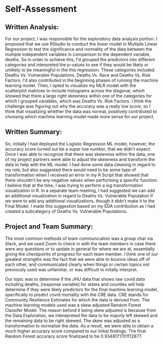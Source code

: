 # Self-Assessment

## Written Analysis: 

For our project, I was responsible for the exploratory data analysis portion. I proposed that we use RStudio to conduct the linear model in Multiple Linear Regression to test the significance and normality of the data between the multiple independent variables in comparison to the dependent variable, deaths. So in order to achieve this, I'd grouped the predictors into different categories and interpreted the p-values to see if they would be likely or unlikely to be meaningful in the this regression. These categories included Deaths Vs. Vulnerable Populations, Deaths Vs. Race and Deaths Vs. Risk Factors. I'd also contributed in the beginning phases of running the machine learning model. Then, I opted to visualize my MLR model with the scatterplot matrices to include histograms across the diagonal, which showed that there a large right skewness within one of the categories for which I grouped variables, which was Deaths Vs. Risk Factors. I think the challenge was figuring out why the accuracy was a really low score, so I think that visualizing whether the data was normal, positively contributed to choosing which machine learning model made more sense for our project. 

## Written Summary: 

So, initially I had deployed the Logistic Regression ML model, however, the accuracy score turned out be a super low number, that we didn't expect. Once I was able to recognize that there was skewness within the data, one of my project partners were able to adjust the skewness and transform the data to help with the ML model. 
I had done some data cleaning in regard to my role, but also suggested there would need to be some type of transformation when I received an error in my R Script that showed that there shouldn't be any negative values when performing a specific function. I believe that at the time, I was trying to perform a log transformation visualization in R. 
In a separate team meeting, I had suggested we can add an additional visualization in regard to Deaths Vs. Vulnerable Population if we were to add any additional visualizations, though it didn't make it to the Final Model. I made this suggestion based on my EDA contribution as I had created a subcategory of Deaths Vs. Vulnerable Populations. 

## Project and Team Summary: 

The most common methods of team communication was a group chat via Slack, and we used Zoom to check in with the team members in case there were any questions or to update in general for where we are at, essentially giving the checkpoints of progress for each team member. I think one of our greatest strengths was the fact that we were able to bounce ideas off of each other, and communicated clearly when things or certain topics not previously used was unfamiliar, or was difficult to initally interpret. 

Our topic was to determine if the JHU data that shows raw covid data including deaths, [response variable] for states and counties will help determine if they were likely predictors for the final machine learning model, specifically to predict covid mortality with the CRE data. CRE stands for Community Resilience Estimates for which the data is derived from. The machine learning models used was a skew adjusted Random Forest Classifer Model. The reason behind it being skew adjusted is because from the Data Exploration, we interepreted the data to be majorly left skewed and the remaining data to be right skewed. The skew was adjusted as a transformation to normalize the data. 
As a result, we were able to obtain a much higher accuracy score compared to our initial findings. The final Random Forest accuracy score finalizaed to be 0.9348171701112877. 
